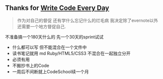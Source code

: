 
## Thanks for [Write Code Every Day](http://ejohn.org/blog/write-code-every-day/)

> 作为对自己的督促 还有学什么忘记什么的烂毛病 我决定除了evernote以外
还需要一个地方督促自己.

不准备搞一个180天什么的 先一个30天的sprint试试

* 什么都可以写 但不能混合在一个文件中
* 读书笔记就用 md Ruby/HTML5/CSS3 不混合在一起独立分开
* 必须有用 
* 不搬抄书上的Code
* 一周后不间断就上CodeSchool续一个月
